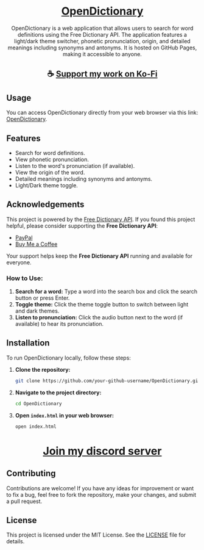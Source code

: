 <div align="center">

# [OpenDictionary](https://thatsinewave.github.io/OpenDictionary)

OpenDictionary is a web application that allows users to search for word definitions using the Free Dictionary API. The application features a light/dark theme switcher, phonetic pronunciation, origin, and detailed meanings including synonyms and antonyms. It is hosted on GitHub Pages, making it accessible to anyone.

</div>

<div align="center">

## ☕ [Support my work on Ko-Fi](https://ko-fi.com/thatsinewave)

</div>

## Usage
You can access OpenDictionary directly from your web browser via this link: [OpenDictionary](https://your-github-username.github.io/OpenDictionary).

## Features
- Search for word definitions.
- View phonetic pronunciation.
- Listen to the word's pronunciation (if available).
- View the origin of the word.
- Detailed meanings including synonyms and antonyms.
- Light/Dark theme toggle.

## Acknowledgements
This project is powered by the [Free Dictionary API](https://dictionaryapi.dev/). If you found this project helpful, please consider supporting the **Free Dictionary API**:

- [PayPal](https://www.paypal.com/paypalme/paytosuraj)
- [Buy Me a Coffee](https://buymeacoffee.com/meetdeveloper)

Your support helps keep the **Free Dictionary API** running and available for everyone.

### How to Use:
1. **Search for a word:** Type a word into the search box and click the search button or press Enter.
2. **Toggle theme:** Click the theme toggle button to switch between light and dark themes.
3. **Listen to pronunciation:** Click the audio button next to the word (if available) to hear its pronunciation.

## Installation
To run OpenDictionary locally, follow these steps:

1. **Clone the repository:**
   ```sh
   git clone https://github.com/your-github-username/OpenDictionary.git
   ```

2. **Navigate to the project directory:**
   ```sh
   cd OpenDictionary
   ```

3. **Open `index.html` in your web browser:**
   ```sh
   open index.html
   ```

<div align="center">

# [Join my discord server](https://discord.gg/2nHHHBWNDw)

</div>

## Contributing
Contributions are welcome! If you have any ideas for improvement or want to fix a bug, feel free to fork the repository, make your changes, and submit a pull request.

## License
This project is licensed under the MIT License. See the [LICENSE](LICENSE) file for details.
